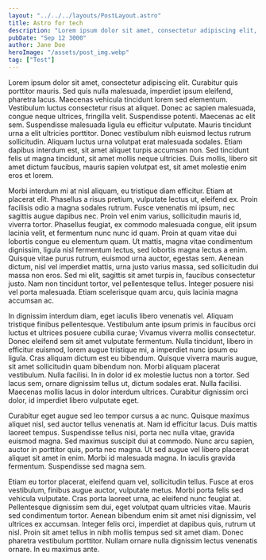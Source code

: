 ```yaml
---
layout: "../../../layouts/PostLayout.astro"
title: Astro for tech
description: "Lorem ipsum dolor sit amet, consectetur adipiscing elit, sed do eiusmod tempor incididunt ut labore et dolore magna aliqua."
pubDate: "Sep 12 3000"
author: Jane Doe
heroImage: "/assets/post_img.webp"
tag: ["Test"]
---
```


Lorem ipsum dolor sit amet, consectetur adipiscing elit. Curabitur quis porttitor mauris. Sed quis nulla malesuada, imperdiet ipsum eleifend, pharetra lacus. Maecenas vehicula tincidunt lorem sed elementum. Vestibulum luctus consectetur risus at aliquet. Donec ac sapien malesuada, congue neque ultrices, fringilla velit. Suspendisse potenti. Maecenas ac elit sem. Suspendisse malesuada ligula eu efficitur vulputate. Mauris tincidunt urna a elit ultricies porttitor. Donec vestibulum nibh euismod lectus rutrum sollicitudin. Aliquam luctus urna volutpat erat malesuada sodales. Etiam dapibus interdum est, sit amet aliquet turpis accumsan non. Sed tincidunt felis ut magna tincidunt, sit amet mollis neque ultricies. Duis mollis, libero sit amet dictum faucibus, mauris sapien volutpat est, sit amet molestie enim eros et lorem.

Morbi interdum mi at nisl aliquam, eu tristique diam efficitur. Etiam at placerat elit. Phasellus a risus pretium, vulputate lectus ut, eleifend ex. Proin facilisis odio a magna sodales rutrum. Fusce venenatis mi ipsum, nec sagittis augue dapibus nec. Proin vel enim varius, sollicitudin mauris id, viverra tortor. Phasellus feugiat, ex commodo malesuada congue, elit ipsum lacinia velit, et fermentum nunc nunc id quam. Proin at quam vitae dui lobortis congue eu elementum quam. Ut mattis, magna vitae condimentum dignissim, ligula nisl fermentum lectus, sed lobortis magna lectus a enim. Quisque vitae purus rutrum, euismod urna auctor, egestas sem. Aenean dictum, nisl vel imperdiet mattis, urna justo varius massa, sed sollicitudin dui massa non eros. Sed mi elit, sagittis sit amet turpis in, faucibus consectetur justo. Nam non tincidunt tortor, vel pellentesque tellus. Integer posuere nisi vel porta malesuada. Etiam scelerisque quam arcu, quis lacinia magna accumsan ac.

In dignissim interdum diam, eget iaculis libero venenatis vel. Aliquam tristique finibus pellentesque. Vestibulum ante ipsum primis in faucibus orci luctus et ultrices posuere cubilia curae; Vivamus viverra mollis consectetur. Donec eleifend sem sit amet vulputate fermentum. Nulla tincidunt, libero in efficitur euismod, lorem augue tristique mi, a imperdiet nunc ipsum eu ligula. Cras aliquam dictum est eu bibendum. Quisque viverra mauris augue, sit amet sollicitudin quam bibendum non. Morbi aliquam placerat vestibulum. Nulla facilisi. In in dolor id ex molestie luctus non a tortor. Sed lacus sem, ornare dignissim tellus ut, dictum sodales erat. Nulla facilisi. Maecenas mollis lacus in dolor interdum ultrices. Curabitur dignissim orci dolor, id imperdiet libero vulputate eget.

Curabitur eget augue sed leo tempor cursus a ac nunc. Quisque maximus aliquet nisl, sed auctor tellus venenatis at. Nam id efficitur lacus. Duis mattis laoreet tempus. Suspendisse tellus nisi, porta nec nulla vitae, gravida euismod magna. Sed maximus suscipit dui at commodo. Nunc arcu sapien, auctor in porttitor quis, porta nec magna. Ut sed augue vel libero placerat aliquet sit amet in enim. Morbi id malesuada magna. In iaculis gravida fermentum. Suspendisse sed magna sem.

Etiam eu tortor placerat, eleifend quam vel, sollicitudin tellus. Fusce at eros vestibulum, finibus augue auctor, vulputate metus. Morbi porta felis sed vehicula vulputate. Cras porta laoreet urna, ac eleifend nunc feugiat at. Pellentesque dignissim sem dui, eget volutpat quam ultricies vitae. Mauris sed condimentum tortor. Aenean bibendum enim sit amet nisi dignissim, vel ultrices ex accumsan. Integer felis orci, imperdiet at dapibus quis, rutrum ut nisl. Proin sit amet tellus in nibh mollis tempus sed sit amet diam. Donec pharetra vestibulum porttitor. Nullam ornare nulla dignissim lectus venenatis ornare. In eu maximus ante.
